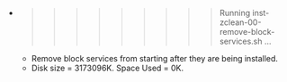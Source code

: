 * >>>>>>>>> Running inst-zclean-00-remove-block-services.sh ...
  * Remove block services from starting after they are being installed.
  * Disk size = 3173096K. Space Used = 0K.
